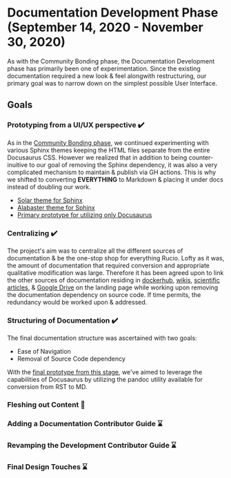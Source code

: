 # Documentation Development Phase (September 14, 2020 - November 30, 2020)

As with the Community Bonding phase, the Documentation Development phase has primarily been one of
experimentation. Since the existing documentation required a new look & feel alongwith restructuring,
our primary goal was to narrow down on the simplest possible User Interface.

## Goals

### Prototyping from a UI/UX perspective  :heavy_check_mark:

As in the [Community Bonding phase](Community-Bonding.md), we continued experimenting with various
Sphinx themes keeping the HTML files separate from the entire Docusaurus CSS. However we realized
that in addition to being counter-inuitive to our goal of removing the Sphinx dependency, it was
also a very complicated mechanism to maintain & publish via GH actions.
This is why we shifted to converting **EVERYTHING** to Markdown & placing it under docs instead
of doubling our work.

- [Solar theme for Sphinx](https://divya-mohan0209.github.io/docusaurus-solar/rucio/)
- [Alabaster theme for Sphinx](https://divya-mohan0209.github.io/docusaurus-alabaster/rucio/)
- [Primary prototype for utilizing only Docusaurus](https://divya-mohan0209.github.io/docusaurus-nature/docs/)

### Centralizing  :heavy_check_mark:

The project's aim was to centralize all the different sources of documentation & be the one-stop shop
for everything Rucio. Lofty as it was, the amount of documentation that required conversion and
appropriate qualitative modification was large. Therefore it has been agreed upon to link the other
sources of documentation residing in [dockerhub](https://hub.docker.com/u/rucio), [wikis](https://login.cern.ch/adfs/ls/?wa=wsignin1.0&wreply=https%3A%2F%2Ftwiki.cern.ch%2FShibboleth.sso%2FADFS&wct=2020-10-19T06%3A52%3A41Z&wtrealm=https%3A%2F%2Ftwiki.cern.ch%2FShibboleth.sso%2FADFS&wctx=cookie%3A1603090361_ae8d), 
[scientific articles](https://arxiv.org/abs/1902.09857), & [Google Drive](https://drive.google.com/drive/folders/1EEN8l1dFjDSgavPrAMMooDjEodHP7aU7) on the landing page
while working upon removing the documentation dependency on source code. If time permits, the 
redundancy would be worked upon & addressed.

### Structuring of Documentation :heavy_check_mark:

The final documentation structure was ascertained with two  goals:

- Ease of Navigation
- Removal of Source Code dependency

With the [final prototype from this stage](https://divya-mohan0209.github.io/rucio-doc/), we've aimed to
leverage the capabilities of Docusaurus by utilizing the pandoc utility available for conversion from RST to MD.

### Fleshing out Content :construction:

### Adding a Documentation Contributor Guide :hourglass:

### Revamping the Development Contributor Guide :hourglass:

### Final Design Touches :hourglass:

